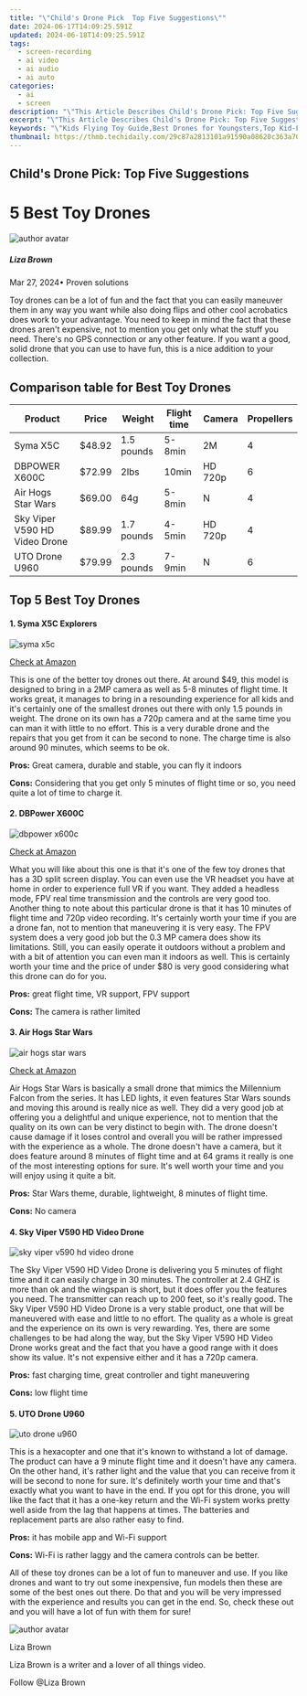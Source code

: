 ```yaml
---
title: "\"Child's Drone Pick  Top Five Suggestions\""
date: 2024-06-17T14:09:25.591Z
updated: 2024-06-18T14:09:25.591Z
tags: 
  - screen-recording
  - ai video
  - ai audio
  - ai auto
categories: 
  - ai
  - screen
description: "\"This Article Describes Child's Drone Pick: Top Five Suggestions\""
excerpt: "\"This Article Describes Child's Drone Pick: Top Five Suggestions\""
keywords: "\"Kids Flying Toy Guide,Best Drones for Youngsters,Top Kid-Friendly Drones,Child-Safe Drone Options,Youth Drone Selection Tips,Essential Drones for Kids,Safe & Fun Drones For Children\""
thumbnail: https://thmb.techidaily.com/29c87a2813101a91590a08620c363a707a12be2c13cdc82a6c440d60f80e5fd3.jpg
---
```


## Child's Drone Pick: Top Five Suggestions

# 5 Best Toy Drones

![author avatar](https://lh5.googleusercontent.com/-AIMmjowaFs4/AAAAAAAAAAI/AAAAAAAAABc/Y5UmwDaI7HU/s250-c-k/photo.jpg)

##### Liza Brown

 Mar 27, 2024• Proven solutions

 Toy drones can be a lot of fun and the fact that you can easily maneuver them in any way you want while also doing flips and other cool acrobatics does work to your advantage. You need to keep in mind the fact that these drones aren't expensive, not to mention you get only what the stuff you need. There's no GPS connection or any other feature. If you want a good, solid drone that you can use to have fun, this is a nice addition to your collection.

## Comparison table for Best Toy Drones

| Product                       | Price  | Weight     | Flight time | Camera  | Propellers |
| ----------------------------- | ------ | ---------- | ----------- | ------- | ---------- |
| Syma X5C                      | $48.92 | 1.5 pounds | 5-8min      | 2M      | 4          |
| DBPOWER X600C                 | $72.99 | 2lbs       | 10min       | HD 720p | 6          |
| Air Hogs Star Wars            | $69.00 | 64g        | 5-8min      | N       | 4          |
| Sky Viper V590 HD Video Drone | $89.99 | 1.7 pounds | 4-5min      | HD 720p | 4          |
| UTO Drone U960                | $79.99 | 2.3 pounds | 7-9min      | N       | 6          |

## Top 5 Best Toy Drones

#### 1\. Syma X5C Explorers

![syma x5c](https://images.wondershare.com/filmora/article-images/syma-x5c-explorers.jpg)

[Check at Amazon](https://www.amazon.com/gp/product/B01CNGT0DG/ref=as%5Fli%5Ftl?ie=UTF8&tag=vs-flora-20&camp=1789&creative=9325&linkCode=as2&creativeASIN=B01CNGT0DG&linkId=57d2a66ecb7fdd24814d14d9272a2f49)

 This is one of the better toy drones out there. At around $49, this model is designed to bring in a 2MP camera as well as 5-8 minutes of flight time. It works great, it manages to bring in a resounding experience for all kids and it's certainly one of the smallest drones out there with only 1.5 pounds in weight. The drone on its own has a 720p camera and at the same time you can man it with little to no effort. This is a very durable drone and the repairs that you get from it can be second to none. The charge time is also around 90 minutes, which seems to be ok.

**Pros:** Great camera, durable and stable, you can fly it indoors

**Cons:** Considering that you get only 5 minutes of flight time or so, you need quite a lot of time to charge it.

#### 2\. DBPower X600C

![dbpower x600c](https://images.wondershare.com/filmora/article-images/dbpower-x600c.jpg)

[Check at Amazon](https://www.amazon.com/gp/product/B01CNGT0DG/ref=as%5Fli%5Ftl?ie=UTF8&tag=vs-flora-20&camp=1789&creative=9325&linkCode=as2&creativeASIN=B01CNGT0DG&linkId=57d2a66ecb7fdd24814d14d9272a2f49)

 What you will like about this one is that it's one of the few toy drones that has a 3D split screen display. You can even use the VR headset you have at home in order to experience full VR if you want. They added a headless mode, FPV real time transmission and the controls are very good too. Another thing to note about this particular drone is that it has 10 minutes of flight time and 720p video recording. It's certainly worth your time if you are a drone fan, not to mention that maneuvering it is very easy. The FPV system does a very good job but the 0.3 MP camera does show its limitations. Still, you can easily operate it outdoors without a problem and with a bit of attention you can even man it indoors as well. This is certainly worth your time and the price of under $80 is very good considering what this drone can do for you.

**Pros:** great flight time, VR support, FPV support

**Cons:** The camera is rather limited

#### 3\.  Air Hogs Star Wars

![air hogs star wars](https://images.wondershare.com/filmora/article-images/air-hogs-star-wars.jpg)

[Check at Amazon](https://www.amazon.com/gp/product/B01CNGT0DG/ref=as%5Fli%5Ftl?ie=UTF8&tag=vs-flora-20&camp=1789&creative=9325&linkCode=as2&creativeASIN=B01CNGT0DG&linkId=57d2a66ecb7fdd24814d14d9272a2f49)

 Air Hogs Star Wars is basically a small drone that mimics the Millennium Falcon from the series. It has LED lights, it even features Star Wars sounds and moving this around is really nice as well. They did a very good job at offering you a delightful and unique experience, not to mention that the quality on its own can be very distinct to begin with. The drone doesn't cause damage if it loses control and overall you will be rather impressed with the experience as a whole. The drone doesn't have a camera, but it does feature around 8 minutes of flight time and at 64 grams it really is one of the most interesting options for sure. It's well worth your time and you will enjoy using it quite a bit.

**Pros:** Star Wars theme, durable, lightweight, 8 minutes of flight time.

**Cons:** No camera

#### 4\.  Sky Viper V590 HD Video Drone

![sky viper v590 hd video drone](https://images.wondershare.com/filmora/article-images/sky-viper-v590-hd-video-drone.jpg)

 The Sky Viper V590 HD Video Drone is delivering you 5 minutes of flight time and it can easily charge in 30 minutes. The controller at 2.4 GHZ is more than ok and the wingspan is short, but it does offer you the features you need. The transmitter can reach up to 200 feet, so it's really good. The Sky Viper V590 HD Video Drone is a very stable product, one that will be maneuvered with ease and little to no effort. The quality as a whole is great and the experience on its own is very rewarding. Yes, there are some challenges to be had along the way, but the Sky Viper V590 HD Video Drone works great and the fact that you have a good range with it does show its value. It's not expensive either and it has a 720p camera.

**Pros:** fast charging time, great controller and tight maneuvering

**Cons:** low flight time

#### 5\. UTO Drone U960

![uto drone u960](https://images.wondershare.com/filmora/article-images/uto-drone-u960.jpg)

 This is a hexacopter and one that it's known to withstand a lot of damage. The product can have a 9 minute flight time and it doesn't have any camera. On the other hand, it's rather light and the value that you can receive from it will be second to none for sure. It's definitely worth your time and that's exactly what you want to have in the end. If you opt for this drone, you will like the fact that it has a one-key return and the Wi-Fi system works pretty well aside from the lag that happens at times. The batteries and replacement parts are also rather easy to find.

**Pros:** it has mobile app and Wi-Fi support

**Cons:** Wi-Fi is rather laggy and the camera controls can be better.

 All of these toy drones can be a lot of fun to maneuver and use. If you like drones and want to try out some inexpensive, fun models then these are some of the best ones out there. Do that and you will be very impressed with the experience and results you can get in the end. So, check these out and you will have a lot of fun with them for sure!

![author avatar](https://lh5.googleusercontent.com/-AIMmjowaFs4/AAAAAAAAAAI/AAAAAAAAABc/Y5UmwDaI7HU/s250-c-k/photo.jpg)

Liza Brown

Liza Brown is a writer and a lover of all things video.

Follow @Liza Brown


<ins class="adsbygoogle"
     style="display:block"
     data-ad-format="autorelaxed"
     data-ad-client="ca-pub-7571918770474297"
     data-ad-slot="1223367746"></ins>



<ins class="adsbygoogle"
     style="display:block"
     data-ad-client="ca-pub-7571918770474297"
     data-ad-slot="8358498916"
     data-ad-format="auto"
     data-full-width-responsive="true"></ins>



